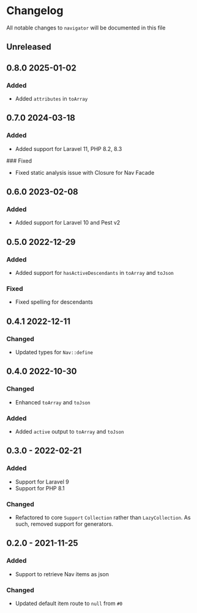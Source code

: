 # Changelog

All notable changes to `navigator` will be documented in this file

## Unreleased

## 0.8.0 2025-01-02
### Added
- Added `attributes` in `toArray`

## 0.7.0 2024-03-18
### Added
- Added support for Laravel 11, PHP 8.2, 8.3

### Fixed
- Fixed static analysis issue with Closure for Nav Facade

## 0.6.0 2023-02-08
### Added
- Added support for Laravel 10 and Pest v2

## 0.5.0 2022-12-29
### Added
- Added support for `hasActiveDescendants` in `toArray` and `toJson`

### Fixed
- Fixed spelling for descendants

## 0.4.1 2022-12-11
### Changed
- Updated types for `Nav::define`

## 0.4.0 2022-10-30
### Changed
- Enhanced `toArray` and `toJson`

### Added
- Added `active` output to `toArray` and `toJson`

## 0.3.0 - 2022-02-21
### Added
- Support for Laravel 9
- Support for PHP 8.1

### Changed
- Refactored to core `Support` `Collection` rather than `LazyCollection`. As such, removed support for generators.

## 0.2.0 - 2021-11-25

### Added
- Support to retrieve Nav items as json

### Changed
- Updated default item route to `null` from `#0`

